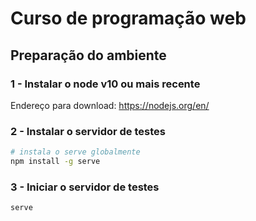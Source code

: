 # Curso de programação web

## Preparação do ambiente

### 1 - Instalar o node v10 ou mais recente
Endereço para download: https://nodejs.org/en/

### 2 - Instalar o servidor de testes
```sh
# instala o serve globalmente
npm install -g serve
```

### 3 - Iniciar o servidor de testes
```sh
serve
```

